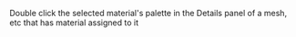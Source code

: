 
Double click the selected material's palette in the Details panel of a mesh, etc that has material assigned to it